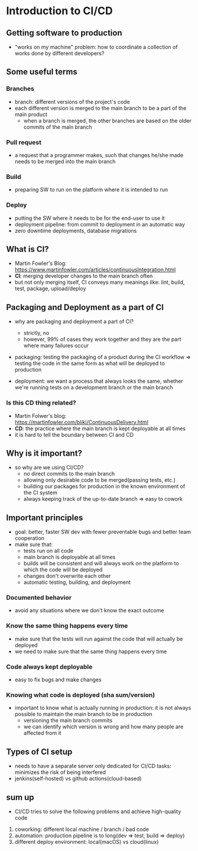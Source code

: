 # Introduction to CI/CD

## Getting software to production
- "works on my machine" problem: how to coordinate a collection of works done by different developers?

## Some useful terms

### Branches
- branch: different versions of the project's code
- each different version is merged to the main branch to be a part of the main product  
  - when a branch is merged, the other branches are based on the older commits of the main branch

### Pull request
- a request that a programmer makes, such that changes he/she made needs to be merged into the main branch

### Build
- preparing SW to run on the platform where it is intended to run

### Deploy
- putting the SW where it needs to be for the end-user to use it
- deployment pipeline: from commit to deployment in an automatic way
- zero downtime deployments, database migrations

## What is CI?
- Martin Fowler's Blog: https://www.martinfowler.com/articles/continuousIntegration.html
- **CI**: merging developer changes to the main branch often
- but not only merging itself, CI conveys many meanings like: lint, build, test, package, upload/deploy

## Packaging and Deployment as a part of CI
- why are packaging and deployment a part of CI?  
  - strictly, no
  - however, 99% of cases they work together and they are the part where many failures occur

- packaging: testing the packaging of a product during the CI workflow => testing the code in the same form as what will be deployed to production

- deployment: we want a process that always looks the same, whether we're running tests on a development branch or the main branch

### Is this CD thing related?
- Martin Folwer's blog: https://martinfowler.com/bliki/ContinuousDelivery.html
- **CD**: the practice where the main branch is kept deployable at all times
- it is hard to tell the boundary between CI and CD

## Why is it important?
- so why are we using CI/CD?
  - no direct commits to the main branch
  - allowing only desirable code to be merged(passing tests, etc.)
  - building our packages for production in the known environment of the CI system
  - always keeping track of the up-to-date branch => easy to cowork

## Important principles
- goal: better, faster SW dev with fewer preventable bugs and better team cooperation
- make sure that:
  - tests run on all code
  - main branch is deployable at all times
  - builds will be consistent and will always work on the platform to which the code will be deployed 
  - changes don't overwrite each other
  - automatic testing, building, and deployment

### Documented behavior
- avoid any situations where we don't know the exact outcome

### Know the same thing happens every time
- make sure that the tests will run against the code that will actually be deployed
- we need to make sure that the same thing happens every time

### Code always kept deployable
- easy to fix bugs and make changes

### Knowing what code is deployed (sha sum/version)
- important to know what is actually running in production: it is not always possible to maintain the main branch to be in production
  - versioning the main branch commits
  - we can identify which version is wrong and how many people are affected from it

## Types of CI setup
- needs to have a separate server only dedicated for CI/CD tasks: minimizes the risk of being interfered
- jenkins(self-hosted) vs github actions(cloud-based)

## sum up
- CI/CD tries to solve the following problems and achieve high-quality code
1. coworking: different local machine / branch / bad code
2. automation: production pipeline is to long(dev => test, build => deploy)
3. different deploy environment: local(macOS) vs cloud(linux)
